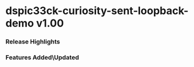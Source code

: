 # dspic33ck-curiosity-sent-loopback-demo v1.00
### Release Highlights



### Features Added\Updated



